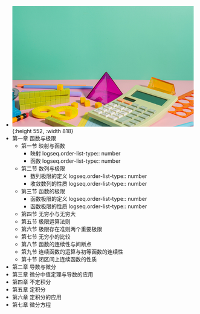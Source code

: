 - ![math.png](../assets/math_1708953661861_0.png){:height 552, :width 818}
- 第一章 函数与极限
	- 第一节 映射与函数
		- 映射
		  logseq.order-list-type:: number
		- 函数
		  logseq.order-list-type:: number
	- 第二节 数列与极限
		- 数列极限的定义
		  logseq.order-list-type:: number
		- 收敛数列的性质
		  logseq.order-list-type:: number
	- 第三节 函数的极限
		- 函数极限的定义
		  logseq.order-list-type:: number
		- 函数极限的性质
		  logseq.order-list-type:: number
	- 第四节 无穷小与无穷大
	- 第五节 极限运算法则
	- 第六节 极限存在准则两个重要极限
	- 第七节 无穷小的比较
	- 第八节 函数的连续性与间断点
	- 第九节 连续函数的运算与初等函数的连续性
	- 第十节 闭区间上连续函数的性质
- 第二章 导数与微分
- 第三章 微分中值定理与导数的应用
- 第四章 不定积分
- 第五章 定积分
- 第六章 定积分的应用
- 第七章 微分方程